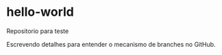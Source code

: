 # hello-world
Repositorio para teste

Escrevendo detalhes para entender o mecanismo de branches no GitHub.
